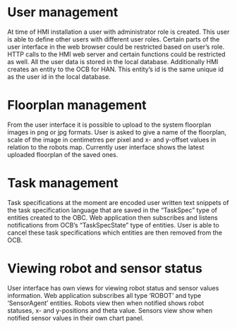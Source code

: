 # User management

At time of HMI installation a user with administrator role is created. This user is able to define other users with different user roles. Certain parts of the user interface in the web browser could be restricted based on user’s role. HTTP calls to the HMI web server and certain functions could be restricted as well. All the user data is stored in the local database. Additionally HMI creates an entity to the OCB for HAN. This entity’s id is the same unique id as the user id in the local database.

# Floorplan management

From the user interface it is possible to upload to the system floorplan images in png or jpg formats. User is asked to give a name of the floorplan, scale of the image in centimetres per pixel and x- and y-offset values in relation to the robots map. Currently user interface shows the latest uploaded floorplan of the saved ones.

# Task management

Task specifications at the moment are encoded user written text snippets of the task specification language that are saved in the “TaskSpec” type of entities created to the OBC. Web application then subscribes and listens notifications from OCB’s “TaskSpecState” type of entities. User is able to cancel these task specifications which entities are then removed from the OCB.

# Viewing robot and sensor status

User interface has own views for viewing robot status and sensor values information. Web application subscribes all type ‘ROBOT’ and type ‘SensorAgent’ entities. Robots view then when notified shows robot statuses, x- and y-positions and theta value. Sensors view show when notified sensor values in their own chart panel.
